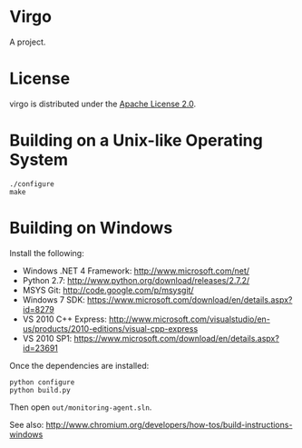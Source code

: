 Virgo
====================
A project.

License
====================

virgo is distributed under the [Apache License 2.0](http://www.apache.org/licenses/LICENSE-2.0.html).


Building on a Unix-like Operating System
====================

    ./configure
    make

Building on Windows
====================

Install the following:

* Windows .NET 4 Framework: http://www.microsoft.com/net/
* Python 2.7: http://www.python.org/download/releases/2.7.2/
* MSYS Git: http://code.google.com/p/msysgit/
* Windows 7 SDK: https://www.microsoft.com/download/en/details.aspx?id=8279
* VS 2010 C++ Express: http://www.microsoft.com/visualstudio/en-us/products/2010-editions/visual-cpp-express
* VS 2010 SP1: https://www.microsoft.com/download/en/details.aspx?id=23691

Once the dependencies are installed:

    python configure
    python build.py

Then open `out/monitoring-agent.sln`.

See also: http://www.chromium.org/developers/how-tos/build-instructions-windows
